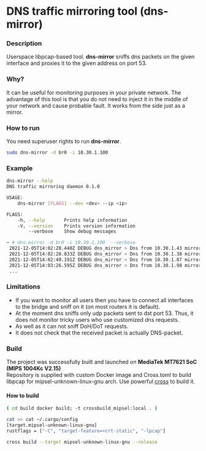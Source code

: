 # DNS traffic mirroring tool (**dns-mirror**)

### Description

Userspace libpcap-based tool. **dns-mirror** sniffs dns packets on the given interface and proxies it to the given address on port 53.

### Why?

It can be useful for monitoring purposes in your private network. The advantage of this tool is that you do not need to
inject it in the middle of your network and cause probable fault. It works from the side just as a mirror.

### How to run

You need superuser rights to run **dns-mirror**.
```bash
sudo dns-mirror -d br0 -i 10.30.1.100
```

### Example
```bash
dns-mirror --help
DNS traffic mirroring daemon 0.1.0

USAGE:
    dns-mirror [FLAGS] --dev <dev> --ip <ip>

FLAGS:
    -h, --help       Prints help information
    -V, --version    Prints version information
        --verbose    Show debug messages
```

```bash
~ # dns-mirror -d br0 -i 10.30.1.100  --verbose
 2021-12-05T14:02:28.440Z DEBUG dns_mirror > Dns from 10.30.1.43 mirrored to 10.30.1.100
 2021-12-05T14:02:28.833Z DEBUG dns_mirror > Dns from 10.30.1.38 mirrored to 10.30.1.100
 2021-12-05T14:02:49.191Z DEBUG dns_mirror > Dns from 10.30.1.87 mirrored to 10.30.1.100
 2021-12-05T14:03:26.595Z DEBUG dns_mirror > Dns from 10.30.1.98 mirrored to 10.30.1.100
 ...
 ```

### Limitations

- If you want to monitor all users then you have to connect all interfaces to the bridge and sniff on it (on most
  routers it is default).
- At the moment dns sniffs only udp packets sent to dst port 53. Thus, it does not monitor tricky users who use
  customized dns requests.
- As well as it can not sniff DoH/DoT requests.
- It does not check that the received packet is actually DNS-packet.

### Build

The project was successfully built and launched on **MediaTek MT7621 SoC (MIPS 1004Kc V2.15)**  
Repository is supplied with custom Docker image and Cross.toml to build libpcap for mipsel-unknown-linux-gnu arch.
Use powerful [cross](https://github.com/rust-embedded/cross) to build it.

#### How to build

```bash
( cd build docker build; -t crossbuild_mipsel:local . )

cat >> cat ~/.cargo/config
[target.mipsel-unknown-linux-gnu]
rustflags = ["-C", "target-feature=+crt-static", "-lpcap"]

cross build --target mipsel-unknown-linux-gnu --release
```